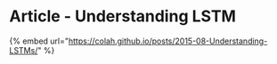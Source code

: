# Article - Understanding LSTM

{% embed url="https://colah.github.io/posts/2015-08-Understanding-LSTMs/" %}
